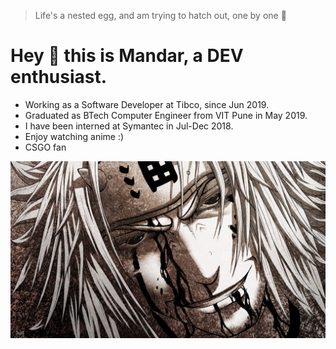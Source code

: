 > Life's a nested egg, and am trying to hatch out, one by one 🥚

# Hey 👋 this is Mandar, a DEV enthusiast.
- Working as a Software Developer at Tibco, since Jun 2019.
- Graduated as BTech Computer Engineer from VIT Pune in May 2019.
- I have been interned at Symantec in Jul-Dec 2018.
- Enjoy watching anime :)
- CSGO fan

![Jiraiya](/images/jiraiya.jpg)

<!--
**mma5997/mma5997** is a ✨ _special_ ✨ repository because its `README.md` (this file) appears on your GitHub profile.

Here are some ideas to get you started:

- 🔭 I’m currently working on ...
- 🌱 I’m currently learning ...
- 👯 I’m looking to collaborate on ...
- 🤔 I’m looking for help with ...
- 💬 Ask me about ...
- 📫 How to reach me: ...
- 😄 Pronouns: ...
- ⚡ Fun fact: ...
-->
